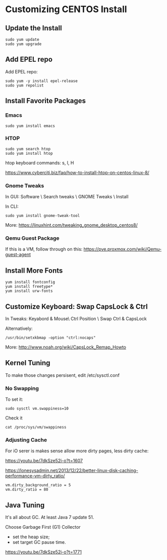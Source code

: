 # Customizing CENTOS Install

## Update the Install

```
sudo yum update
sudo yum upgrade
```
## Add EPEL repo

Add EPEL repo:

```
sudo yum -y install epel-release
sudo yum repolist
```

## Install Favorite Packages

### Emacs

```
sudo yum install emacs
```

### HTOP

```
sudo yum search htop
sudo yum install htop
```

htop keyboard commands: s, l, H

https://www.cyberciti.biz/faq/how-to-install-htop-on-centos-linux-8/

### Gnome Tweaks

In GUI:
Software \ Search tweaks \ GNOME Tweaks \ Install

In CLI:

```
sudo yum install gnome-tweak-tool
```
More: https://linuxhint.com/tweaking_gnome_desktop_centos8/

### Qemu Guest Package

If this is a VM, follow through on this:
https://pve.proxmox.com/wiki/Qemu-guest-agent

## Install More Fonts

```
yum install fontconfig
yum install freetype*
yum install urw-fonts
```

## Customize Keyboard: Swap CapsLock & Ctrl

In Tweaks: Keyabord & Mouse\ Ctrl Position \ Swap Ctrl & CapsLock

Alternatively:
```
/usr/bin/setxkbmap -option "ctrl:nocaps"
```
More: http://www.noah.org/wiki/CapsLock_Remap_Howto

## Kernel Tuning

To make those changes persisent, edit  /etc/sysctl.conf

### No Swapping

To set it:

```
sudo sysctl vm.swappiness=10

```
Check it
```
cat /proc/sys/vm/swappiness
```

### Adjusting Cache

For iO serer is makes sense allow more dirty pages, less dirty cache:

https://youtu.be/7dkSze52i-o?t=1607

https://lonesysadmin.net/2013/12/22/better-linux-disk-caching-performance-vm-dirty_ratio/

```
vm.dirty_background_ratio = 5
vm.dirty_ratio = 80
```

## Java Tuning

It's all about GC. At least Java 7 update 51.

Choose Garbage First (G1) Collector

* set the heap size;
* set target GC pause time.

https://youtu.be/7dkSze52i-o?t=1771

